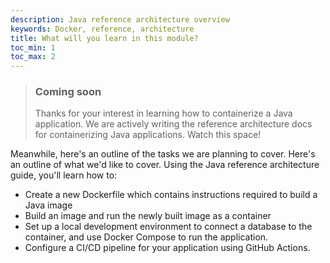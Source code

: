 ```yaml
---
description: Java reference architecture overview
keywords: Docker, reference, architecture
title: What will you learn in this module?
toc_min: 1
toc_max: 2
---
```


> ### Coming soon
>
> Thanks for your interest in learning how to containerize a Java application. We are actively writing the reference architecture docs for containerizing Java applications. Watch this space!

Meanwhile, here's an outline of the tasks we are planning to cover. Here's an outline of what we'd like to cover. Using the Java reference architecture guide, you'll learn how to:

* Create a new Dockerfile which contains instructions required to build a Java image
* Build an image and run the newly built image as a container
* Set up a local development environment to connect a database to the container, and use Docker Compose to run the application.
* Configure a CI/CD pipeline for your application using GitHub Actions.
